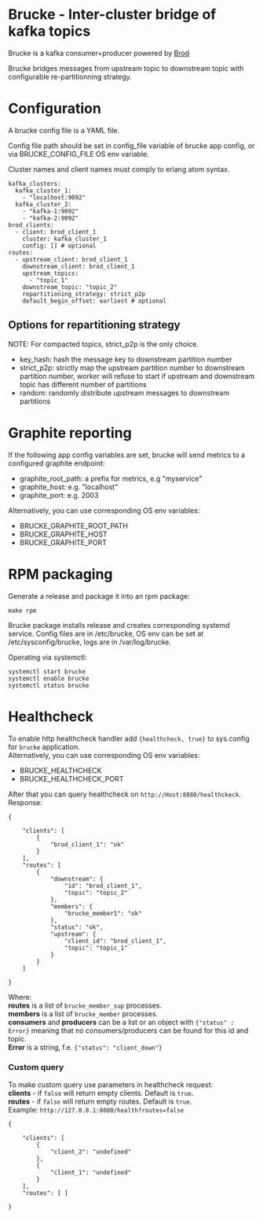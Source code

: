 # Brucke - Inter-cluster bridge of kafka topics
Brucke is a kafka consumer+producer powered by [Brod](https://github.com/klarna/brod)

Brucke bridges messages from upstream topic to downstream topic with configurable re-partitionning strategy.

# Configuration

A brucke config file is a YAML file.

Config file path should be set in config_file variable of brucke app config, or via BRUCKE_CONFIG_FILE OS env variable.

Cluster names and client names must comply to erlang atom syntax.

    kafka_clusters:
      kafka_cluster_1:
        - "localhost:9092"
      kafka_cluster_2:
        - "kafka-1:9092"
        - "kafka-2:9092"
    brod_clients:
      - client: brod_client_1
        cluster: kafka_cluster_1
        config: [] # optional
    routes:
      - upstream_client: brod_client_1
        downstream_client: brod_client_1
        upstream_topics:
          - "topic_1"
        downstream_topic: "topic_2"
        repartitioning_strategy: strict_p2p
        default_begin_offset: earliest # optional

## Options for repartitioning strategy
NOTE: For compacted topics, strict_p2p is the only choice.

- key_hash: hash the message key to downstream partition number
- strict_p2p: strictly map the upstream partition number to downstream partition number, worker will refuse to start if 
upstream and downstream topic has different number of partitions
- random: randomly distribute upstream messages to downstream partitions

# Graphite reporting
If the following app config variables are set, brucke will send metrics to a configured graphite endpoint:

- graphite_root_path: a prefix for metrics, e.g "myservice"
- graphite_host: e.g. "localhost"
- graphite_port: e.g. 2003

Alternatively, you can use corresponding OS env variables:
- BRUCKE_GRAPHITE_ROOT_PATH
- BRUCKE_GRAPHITE_HOST
- BRUCKE_GRAPHITE_PORT

# RPM packaging
Generate a release and package it into an rpm package:

    make rpm

Brucke package installs release and creates corresponding systemd service. Config files are in /etc/brucke, OS env can 
be set at /etc/sysconfig/brucke, logs are in /var/log/brucke.

Operating via systemctl:

    systemctl start brucke
    systemctl enable brucke
    systemctl status brucke

# Healthcheck
To enable http healthcheck handler add `{healthcheck, true}` to sys.config for `brucke` application.  
Alternatively, you can use corresponding OS env variables:  
- BRUCKE_HEALTHCHECK
- BRUCKE_HEALTHCHECK_PORT

After that you can query healthcheck on `http://Host:8080/healthckeck`.  
Response:

    {
    
        "clients": [
            {
                "brod_client_1": "ok"
            }
        ],
        "routes": [
            {
                "downstream": {
                    "id": "brod_client_1",
                    "topic": "topic_2"
                },
                "members": {
                    "brucke_member1": "ok"
                },
                "status": "ok",
                "upstream": {
                    "client_id": "brod_client_1",
                    "topic": "topic_1"
                }
            }
        ]
    
    }
Where:  
__routes__ is a list of `brucke_member_sup` processes.  
__members__ is a list of `brucke_member` processes.  
__consumers__ and __producers__ can be a list or an object with `{"status" : Error}` meaning that no 
consumers/producers can be found for this id and topic.  
__Error__ is a string, f.e. `{"status": "client_down"}`

### Custom query
To make custom query use parameters in healthcheck request:  
__clients__ - if `false` will return empty clients. Default is `true`.  
__routes__ - if `false` will return empty routes. Default is `true`.  
Example:
`http://127.0.0.1:8080/health?routes=false`

    {
    
        "clients": [
            {
                "client_2": "undefined"
            },
            {
                "client_1": "undefined"
            }
        ],
        "routes": [ ]
    
    }
